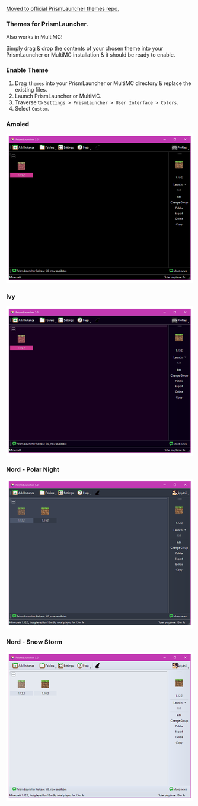 
[Moved to official PrismLauncher themes repo.](https://github.com/PrismLauncher/Themes)

### Themes for PrismLauncher.
Also works in MultiMC!

Simply drag & drop the contents of your chosen theme into your PrismLauncher or MultiMC installation & it should be ready to enable.

### Enable Theme

1. Drag `themes` into your PrismLauncher or MultiMC directory & replace the existing files.
2. Launch PrismLauncher or MultiMC.
3. Traverse to `Settings > PrismLauncher > User Interface > Colors`.
4. Select `Custom`.

### Amoled
![Logo](./amoled.png)

### Ivy
![Logo](./ivy.png)

### Nord - Polar Night
![Logo](./nord_polar_night.png)

### Nord - Snow Storm
![Logo](./nord_snow_storm.png)
